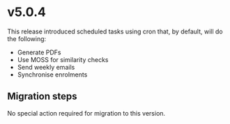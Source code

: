 # v5.0.4

This release introduced scheduled tasks using cron that, by default, will do the following:

- Generate PDFs
- Use MOSS for similarity checks
- Send weekly emails
- Synchronise enrolments

## Migration steps

No special action required for migration to this version.
